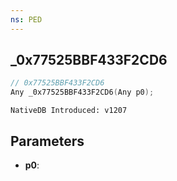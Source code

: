```yaml
---
ns: PED
---
```

## _0x77525BBF433F2CD6

```c
// 0x77525BBF433F2CD6
Any _0x77525BBF433F2CD6(Any p0);
```

```
NativeDB Introduced: v1207
```

## Parameters
* **p0**:
